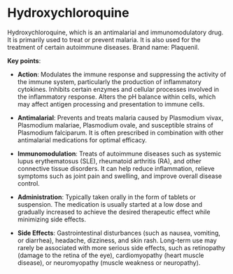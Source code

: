 <!--
source: gpt-3 + jph editing
tags: antimalarials immunomodulatories medications
-->

# Hydroxychloroquine

Hydroxychloroquine, which is an antimalarial and immunomodulatory drug. It is primarily used to treat or prevent malaria. It is also used for the treatment of certain autoimmune diseases. Brand name: Plaquenil.

**Key points**:

* **Action**: Modulates the immune response and suppressing the activity of the immune system, particularly the production of inflammatory cytokines. Inhibits certain enzymes and cellular processes involved in the inflammatory response. Alters the pH balance within cells, which may affect antigen processing and presentation to immune cells.

* **Antimalarial**: Prevents and treats malaria caused by Plasmodium vivax, Plasmodium malariae, Plasmodium ovale, and susceptible strains of Plasmodium falciparum. It is often prescribed in combination with other antimalarial medications for optimal efficacy.

* **Immunomodulation**: Treats of autoimmune diseases such as systemic lupus erythematosus (SLE), rheumatoid arthritis (RA), and other connective tissue disorders. It can help reduce inflammation, relieve symptoms such as joint pain and swelling, and improve overall disease control.

* **Administration**: Typically taken orally in the form of tablets or suspension. The medication is usually started at a low dose and gradually increased to achieve the desired therapeutic effect while minimizing side effects.

* **Side Effects**: Gastrointestinal disturbances (such as nausea, vomiting, or diarrhea), headache, dizziness, and skin rash. Long-term use may rarely be associated with more serious side effects, such as retinopathy (damage to the retina of the eye), cardiomyopathy (heart muscle disease), or neuromyopathy (muscle weakness or neuropathy).
